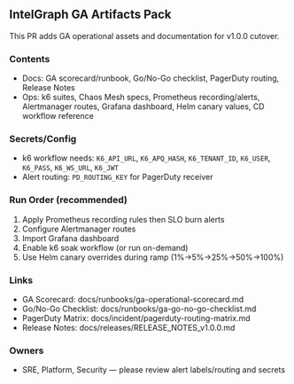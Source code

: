## IntelGraph GA Artifacts Pack

This PR adds GA operational assets and documentation for v1.0.0 cutover.

### Contents
- Docs: GA scorecard/runbook, Go/No-Go checklist, PagerDuty routing, Release Notes
- Ops: k6 suites, Chaos Mesh specs, Prometheus recording/alerts, Alertmanager routes, Grafana dashboard, Helm canary values, CD workflow reference

### Secrets/Config
- k6 workflow needs: `K6_API_URL`, `K6_APQ_HASH`, `K6_TENANT_ID`, `K6_USER`, `K6_PASS`, `K6_WS_URL`, `K6_JWT`
- Alert routing: `PD_ROUTING_KEY` for PagerDuty receiver

### Run Order (recommended)
1) Apply Prometheus recording rules then SLO burn alerts
2) Configure Alertmanager routes
3) Import Grafana dashboard
4) Enable k6 soak workflow (or run on-demand)
5) Use Helm canary overrides during ramp (1%→5%→25%→50%→100%)

### Links
- GA Scorecard: docs/runbooks/ga-operational-scorecard.md
- Go/No-Go Checklist: docs/runbooks/ga-go-no-go-checklist.md
- PagerDuty Matrix: docs/incident/pagerduty-routing-matrix.md
- Release Notes: docs/releases/RELEASE_NOTES_v1.0.0.md

### Owners
- SRE, Platform, Security — please review alert labels/routing and secrets

